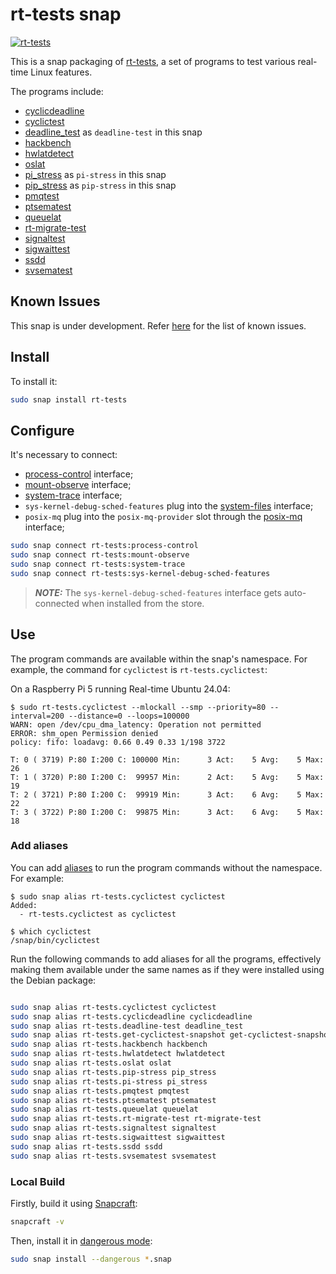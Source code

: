 
# rt-tests snap
[![rt-tests](https://snapcraft.io/rt-tests/badge.svg)](https://snapcraft.io/rt-tests)

This is a snap packaging of
[rt-tests](https://wiki.linuxfoundation.org/realtime/documentation/howto/tools/rt-tests),
a set of programs to test various real-time Linux features. 

The programs include: 
- [cyclicdeadline](https://manpages.ubuntu.com/manpages/noble/man8/cyclicdeadline.8.html)
- [cyclictest](https://manpages.ubuntu.com/manpages/noble/en/man8/cyclictest.8.html) 
- [deadline_test](https://manpages.ubuntu.com/manpages/noble/man8/deadline_test.8.html) as `deadline-test` in this snap
- [hackbench](https://manpages.ubuntu.com/manpages/noble/man8/hackbench.8.html)
- [hwlatdetect](https://manpages.ubuntu.com/manpages/noble/en/man8/hwlatdetect.8.html)
- [oslat](https://manpages.ubuntu.com/manpages/noble/en/man8/oslat.8.html)
- [pi_stress](https://manpages.ubuntu.com/manpages/noble/en/man8/pi_stress.8.html) as `pi-stress` in this snap
- [pip_stress](https://manpages.ubuntu.com/manpages/noble/en/man8/pip_stress.8.html) as `pip-stress` in this snap
- [pmqtest](https://manpages.ubuntu.com/manpages/noble/en/man8/pmqtest.8.html)
- [ptsematest](https://manpages.ubuntu.com/manpages/noble/en/man8/ptsematest.8.html)
- [queuelat](https://manpages.ubuntu.com/manpages/noble/en/man8/queuelat.8.html)
- [rt-migrate-test](https://manpages.ubuntu.com/manpages/noble/en/man8/rt-migrate-test.8.html)
- [signaltest](https://manpages.ubuntu.com/manpages/noble/en/man8/signaltest.8.html)
- [sigwaittest](https://manpages.ubuntu.com/manpages/noble/en/man8/sigwaittest.8.html)
- [ssdd](https://manpages.ubuntu.com/manpages/noble/en/man8/ssdd.8.html) 
- [svsematest](https://manpages.ubuntu.com/manpages/noble/en/man8/svsematest.8.html)

## Known Issues

This snap is under development.
Refer [here](https://github.com/canonical/rt-tests-snap/issues?q=is%3Aissue+is%3Aopen+label%3Abug) for the list of known issues.

## Install

To install it:

```bash
sudo snap install rt-tests
```

## Configure

It's necessary to connect:
- [process-control](https://snapcraft.io/docs/process-control-interface) interface;
- [mount-observe](https://snapcraft.io/docs/mount-observe-interface) interface;
- [system-trace](https://snapcraft.io/docs/system-trace-interface) interface;
- `sys-kernel-debug-sched-features` plug into the [system-files](https://snapcraft.io/docs/system-files-interface) interface;
- `posix-mq` plug into the `posix-mq-provider` slot through the [posix-mq](https://snapcraft.io/docs/posix-mq-interface) interface;



```bash
sudo snap connect rt-tests:process-control
sudo snap connect rt-tests:mount-observe
sudo snap connect rt-tests:system-trace
sudo snap connect rt-tests:sys-kernel-debug-sched-features
```
> **_NOTE:_** The `sys-kernel-debug-sched-features` interface gets auto-connected when installed from the store.

## Use
The program commands are available within the snap's namespace.
For example, the command for `cyclictest` is `rt-tests.cyclictest`:

On a Raspberry Pi 5 running Real-time Ubuntu 24.04:
```console
$ sudo rt-tests.cyclictest --mlockall --smp --priority=80 --interval=200 --distance=0 --loops=100000
WARN: open /dev/cpu_dma_latency: Operation not permitted
ERROR: shm_open Permission denied
policy: fifo: loadavg: 0.66 0.49 0.33 1/198 3722          

T: 0 ( 3719) P:80 I:200 C: 100000 Min:      3 Act:    5 Avg:    5 Max:      26
T: 1 ( 3720) P:80 I:200 C:  99957 Min:      2 Act:    5 Avg:    5 Max:      19
T: 2 ( 3721) P:80 I:200 C:  99919 Min:      3 Act:    6 Avg:    5 Max:      22
T: 3 ( 3722) P:80 I:200 C:  99875 Min:      3 Act:    6 Avg:    5 Max:      18
```

### Add aliases
You can add [aliases](https://snapcraft.io/docs/commands-and-aliases) to run the program commands without the namespace. For example:
```console
$ sudo snap alias rt-tests.cyclictest cyclictest
Added:
  - rt-tests.cyclictest as cyclictest

$ which cyclictest
/snap/bin/cyclictest
```

Run the following commands to add aliases for all the programs, effectively making them available under the same names as if they were installed using the Debian package:

```bash

sudo snap alias rt-tests.cyclictest cyclictest
sudo snap alias rt-tests.cyclicdeadline cyclicdeadline 
sudo snap alias rt-tests.deadline-test deadline_test
sudo snap alias rt-tests.get-cyclictest-snapshot get-cyclictest-snapshot
sudo snap alias rt-tests.hackbench hackbench
sudo snap alias rt-tests.hwlatdetect hwlatdetect
sudo snap alias rt-tests.oslat oslat
sudo snap alias rt-tests.pip-stress pip_stress
sudo snap alias rt-tests.pi-stress pi_stress
sudo snap alias rt-tests.pmqtest pmqtest
sudo snap alias rt-tests.ptsematest ptsematest
sudo snap alias rt-tests.queuelat queuelat
sudo snap alias rt-tests.rt-migrate-test rt-migrate-test
sudo snap alias rt-tests.signaltest signaltest
sudo snap alias rt-tests.sigwaittest sigwaittest
sudo snap alias rt-tests.ssdd ssdd
sudo snap alias rt-tests.svsematest svsematest
```

### Local Build

Firstly, build it using [Snapcraft](https://snapcraft.io/snapcraft):

```bash
snapcraft -v
```

Then, install it in [dangerous mode](https://snapcraft.io/docs/install-modes#heading--dangerous):

```bash
sudo snap install --dangerous *.snap
```
